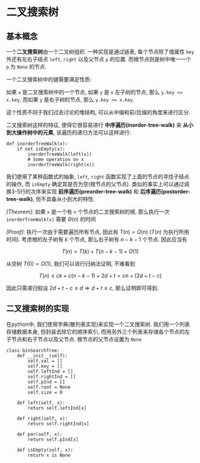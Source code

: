 # 二叉搜索树

## 基本概念

一个**二叉搜索树**由一个二叉树组织. 一种实现是通过链表, 每个节点除了值属性 `key` 外还有左右子结点 `left`, `right` 以及父节点 `p` 的位置. 而根节点则是树中唯一一个 `p` 为 `None` 的节点.

一个二叉搜索树中的键需要满足性质: 

如果 `x` 是二叉搜索树中的一个节点, 如果 `y` 是 `x` 左子树的节点, 那么 `y.key <= x.key`, 而如果 `y` 是右子树的节点, 那么 `y.key >= x.key`. 

这个性质不同于我们过去讨论的堆结构, 可以从中缀和前/后缀的角度来进行区分. 

二叉搜索树这样的特征, 使得它很容易进行 **中序遍历(inorder-tree-walk)** 来 **从小到大操作树中的元素**, 该遍历的递归方法可以这样进行:

```python{.line-numbers}
def inorderTreeWalk(x):
    if not isEmpty(x):
        inorderTreeWalk(left(x))
        # Some operation on x
        inorderTreeWalk(right(x))
```

我们使用了某种函数式的抽象, `left`, `right` 函数实现了上面的节点的寻找子结点的操作, 而 `isEmpty` 确定其是否为空(根节点的父节点). 类似的事实上可以通过调换3-5行的次序来实现 **前序遍历(preorder-tree-walk)** 和 **后序遍历(postorder-tree-walk)**, 但不具备从小到大的特性. 

_[Theorem]_: 如果 `x` 是一个有 `n` 个节点的二叉搜索树的根, 那么执行一次 `inorderTreeWalk(x)` 需要 $\Theta(n)$ 的时间

_[Proof]_: 执行一次由于需要遍历所有节点, 因此有 $T(n) = \Omega(n)$ ($T(n)$ 为执行所用时间). 考虑根的左子树有 $k$ 个节点, 那么右子树有 $n-k-1$ 个节点. 因此应当有

$$
T(n) = T(k) + T(n-k-1) + O(1)
$$

从空树 $T(0) = O(1)$, 我们可以进行归纳法证明, 不难看到

$$
T(n) \leq ck + c(n-k-1) + 2d + t = c n + (2d+t - c)
$$

因此只需递归假设 $2d+ t- c \leq d \Rightarrow d + t \leq c$, 那么证明即可得到. 

## 二叉搜索树的实现

在python中, 我们使用字典(散列表实现)来实现一个二叉搜索树. 我们用一个列表存储数据本身, 但封装去除它的顺序索引, 而用另外三个列表来存储各个节点的左子节点和右子节点以及父节点. 根节点的父节点设置为 `None`

```python{.line-numbers}
class binSearchTree:
    def __init__(self):
        self.val = []
        self.key = []
        self.leftInd = []
        self.rightInd = []
        self.pInd = []
        self.root = None
        self.size = 0
    
    def left(self, x):
        return self.leftInd[x]
    
    def right(self, x):
        return self.rightInd[x]

    def par(self, x):
        return self.pInd[x]

    def isEmpty(self, x):
        return x is None
```